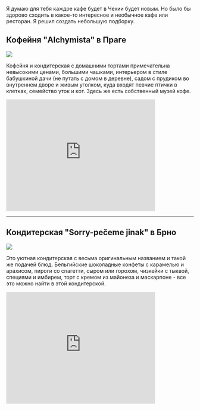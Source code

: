 Я думаю для тебя каждое кафе будет в Чехии будет новым. Но было бы здорово сходить в какое-то интересное и необычное кафе или ресторан. Я решил создать небольшую подборку.


## Кофейня "Alchymista" в Праге
![](https://420on.cz/uploads/Image/4583/content_alcemysta.jpg)

Кофейня и кондитерская с домашними тортами примечательна невысокими ценами, большими чашками, интерьером в стиле бабушкиной дачи (не путать с домом в деревне), садом с прудиком во внутреннем дворе и живым уголком, куда входят певчие птички в клетках, семейство уток и кот. Здесь же есть собственный музей кофе.

<iframe class="google-map" src="https://www.google.com/maps/embed?pb=!1m18!1m12!1m3!1d2559.2168740089232!2d14.415001117443847!3d50.10094749999998!2m3!1f0!2f0!3f0!3m2!1i1024!2i768!4f13.1!3m3!1m2!1s0x470b94da40a47567%3A0xc911e736a5754164!2sAlchymista!5e0!3m2!1scs!2scz!4v1661875080715!5m2!1scs!2scz" width="400" height="300" style="border:0;" allowfullscreen="" loading="lazy" referrerpolicy="no-referrer-when-downgrade"></iframe>

---

## Кондитерская "Sorry-pečeme jinak" в Брно

![](https://lh5.googleusercontent.com/p/AF1QipPkAplsL0erawzui_2F220UWYcj7Om5ucjfg59Y=s1108-k-no)

Это уютная кондитерская с весьма оригинальным названием и такой же подачей блюд. Бельгийские шоколадные конфеты с карамелью и арахисом, пироги со спагетти, сыром или горохом, чизкейки с тыквой, специями и имбирем, торт с кремом из майонеза и маскарпоне - все это можно найти в этой кондитерской.

<iframe class="google-map" src="https://www.google.com/maps/embed?pb=!1m18!1m12!1m3!1d5215.236160033156!2d16.592006032709314!3d49.1888334!2m3!1f0!2f0!3f0!3m2!1i1024!2i768!4f13.1!3m3!1m2!1s0x4712944d2344ad49%3A0xc95c39edff406a75!2sSORRY%20-%20PE%C4%8CEME%20JINAK!5e0!3m2!1scs!2scz!4v1661876093161!5m2!1scs!2scz" width="400" height="300" style="border:0;" allowfullscreen="" loading="lazy" referrerpolicy="no-referrer-when-downgrade"></iframe>
